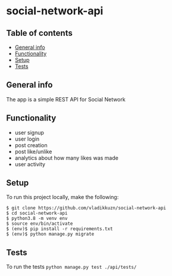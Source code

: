 # social-network-api
## Table of contents
* [General info](#general-info)
* [Functionality](#functionality)
* [Setup](#setup)
* [Tests](#tests)

## General info
The app is a simple REST API for Social Network

## Functionality
- user signup
- user login
- post creation
- post like/unlike
- analytics about how many likes was made
- user activity

## Setup
To run this project locally, make the following:

```
$ git clone https://github.com/vladikkuzn/social-network-api
$ cd social-network-api
$ python3.8 -m venv env
$ source env/bin/activate
$ (env)$ pip install -r requirements.txt
$ (env)$ python manage.py migrate
```

## Tests
To run the tests ```python manage.py test ./api/tests/```